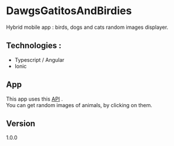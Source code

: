 # DawgsGatitosAndBirdies

Hybrid mobile app : birds, dogs and cats random images displayer.

## Technologies :

- Typescript / Angular
- Ionic

## App

This app uses this [API](https://shibe.online/) .  
You can get random images of animals, by clicking on them.

## Version

1.0.0
